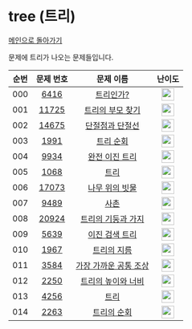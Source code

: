 # tree (트리)

[메인으로 돌아가기](https://github.com/Alom-codingTest/codingTest-25-1)

문제에 트리가 나오는 문제들입니다.


| 순번  |                                   문제 번호 |                                      문제 이름                                      |                                        난이도                                         |
|:---:|:------------------------------------:|:-------------------------------------------------------------------------------:|:----------------------------------------------------------------------------------:|
| 000 |  <a href="https://www.acmicpc.net/problem/6416" target="_blank">6416</a> |    <a href="https://www.acmicpc.net/problem/6416" target="_blank">트리인가?</a>     | <img height="25px" width="25px" src="https://static.solved.ac/tier_small/0.svg"/>  |
| 001 | <a href="https://www.acmicpc.net/problem/11725" target="_blank">11725</a> |  <a href="https://www.acmicpc.net/problem/11725" target="_blank">트리의 부모 찾기</a>  | <img height="25px" width="25px" src="https://static.solved.ac/tier_small/9.svg"/>  |
| 002 | <a href="https://www.acmicpc.net/problem/14675" target="_blank">14675</a> |  <a href="https://www.acmicpc.net/problem/14675" target="_blank">단절점과 단절선</a>   | <img height="25px" width="25px" src="https://static.solved.ac/tier_small/10.svg"/> |
| 003 | <a href="https://www.acmicpc.net/problem/1991" target="_blank">1991</a>   |      <a href="https://www.acmicpc.net/problem/1991" target="_blank">트리 순회</a>      |<img height="25px" width="25px" src="https://static.solved.ac/tier_small/10.svg"/>|
| 004 |  <a href="https://www.acmicpc.net/problem/9934" target="_blank">9934</a> |   <a href="https://www.acmicpc.net/problem/9934" target="_blank">완전 이진 트리</a>   | <img height="25px" width="25px" src="https://static.solved.ac/tier_small/10.svg"/> |
| 005 |  <a href="https://www.acmicpc.net/problem/1068" target="_blank">1068</a> |      <a href="https://www.acmicpc.net/problem/1068" target="_blank">트리</a>      | <img height="25px" width="25px" src="https://static.solved.ac/tier_small/11.svg"/> |
| 006 | <a href="https://www.acmicpc.net/problem/17073" target="_blank">17073</a> |  <a href="https://www.acmicpc.net/problem/17073" target="_blank">나무 위의 빗물</a>   | <img height="25px" width="25px" src="https://static.solved.ac/tier_small/11.svg"/> |
| 007 |  <a href="https://www.acmicpc.net/problem/9489" target="_blank">9489</a> |      <a href="https://www.acmicpc.net/problem/9489" target="_blank">사촌</a>      | <img height="25px" width="25px" src="https://static.solved.ac/tier_small/12.svg"/> |
| 008 | <a href="https://www.acmicpc.net/problem/20924" target="_blank">20924</a> | <a href="https://www.acmicpc.net/problem/20924" target="_blank">트리의 기둥과 가지</a>  | <img height="25px" width="25px" src="https://static.solved.ac/tier_small/12.svg"/> ||
| 009 |  <a href="https://www.acmicpc.net/problem/5639" target="_blank">5639</a> |   <a href="https://www.acmicpc.net/problem/5639" target="_blank">이진 검색 트리</a>   | <img height="25px" width="25px" src="https://static.solved.ac/tier_small/12.svg"/> ||
| 010 |  <a href="https://www.acmicpc.net/problem/1967" target="_blank">1967</a> |    <a href="https://www.acmicpc.net/problem/1967" target="_blank">트리의 지름</a>    | <img height="25px" width="25px" src="https://static.solved.ac/tier_small/12.svg"/> |
| 011 |  <a href="https://www.acmicpc.net/problem/3584" target="_blank">3584</a> | <a href="https://www.acmicpc.net/problem/3584" target="_blank">가장 가까운 공통 조상</a> | <img height="25px" width="25px" src="https://static.solved.ac/tier_small/12.svg"/> |
| 012 |  <a href="https://www.acmicpc.net/problem/2250" target="_blank">2250</a> |  <a href="https://www.acmicpc.net/problem/2250" target="_blank">트리의 높이와 너비</a>  | <img height="25px" width="25px" src="https://static.solved.ac/tier_small/14.svg"/> |
| 013 |  <a href="https://www.acmicpc.net/problem/4256" target="_blank">4256</a> |      <a href="https://www.acmicpc.net/problem/4256" target="_blank">트리</a>      | <img height="25px" width="25px" src="https://static.solved.ac/tier_small/14.svg"/> |
| 014 |  <a href="https://www.acmicpc.net/problem/2263" target="_blank">2263</a> |    <a href="https://www.acmicpc.net/problem/2263" target="_blank">트리의 순회</a>    | <img height="25px" width="25px" src="https://static.solved.ac/tier_small/15.svg"/> |